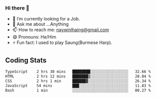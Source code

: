 ### Hi there 👋

- 🔭 I’m currently looking for a Job.
- 💬 Ask me about ...Anything
- 📫 How to reach me: naywinlhaing@gmail.com
- 😄 Pronouns: He/Him
- ⚡ Fun fact: I used to play Saung(Burmese Harp).


## Coding Stats
<!--START_SECTION:waka-->

```txt
TypeScript    2 hrs 30 mins   ████████░░░░░░░░░░░░░░░░░   32.66 %
HTML          2 hrs 12 mins   ███████▒░░░░░░░░░░░░░░░░░   28.84 %
CSS           2 hrs 1 min     ██████▓░░░░░░░░░░░░░░░░░░   26.34 %
JavaScript    54 mins         ███░░░░░░░░░░░░░░░░░░░░░░   11.83 %
Bash          1 min           ░░░░░░░░░░░░░░░░░░░░░░░░░   00.27 %
```

<!--END_SECTION:waka-->
